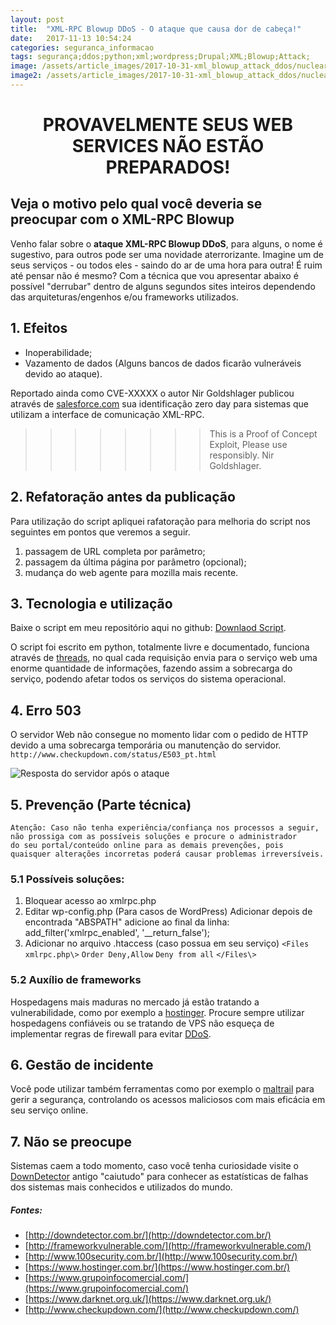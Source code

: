 ```yaml
---
layout: post
title:  "XML-RPC Blowup DDoS - O ataque que causa dor de cabeça!"
date:   2017-11-13 10:54:24
categories: seguranca_informacao
tags: segurança;ddos;python;xml;wordpress;Drupal;XML;Blowup;Attack;
image: /assets/article_images/2017-10-31-xml_blowup_attack_ddos/nuclear-explosion-radius-statistics.jpg
image2: /assets/article_images/2017-10-31-xml_blowup_attack_ddos/nuclear-explosion-radius-statistics-mobile2.jpg
---
```

#	<center>PROVAVELMENTE SEUS WEB SERVICES NÃO ESTÃO PREPARADOS! </center>
##	Veja o motivo pelo qual você deveria se preocupar com o XML-RPC Blowup

> 

Venho falar sobre o **ataque XML-RPC Blowup DDoS**, para alguns, o nome é sugestivo, para outros pode ser uma novidade aterrorizante.
Imagine um de seus serviços - ou todos eles - saindo do ar de uma hora para outra! É ruim até pensar não é mesmo? 
Com a técnica que vou apresentar abaixo é possível "derrubar" dentro de alguns segundos sites inteiros dependendo das arquiteturas/engenhos e/ou frameworks utilizados. 

##	1. Efeitos
- Inoperabilidade;
- Vazamento de dados (Alguns bancos de dados ficarão vulneráveis devido ao ataque).

Reportado ainda como CVE-XXXXX o autor Nir Goldshlager publicou através de [salesforce.com](http://salesforce.com  "Salesforce.com ") sua identificação zero day para sistemas que utilizam a interface de comunicação XML-RPC. 
>>>>>>>>	This is a Proof of Concept Exploit, Please use responsibly. Nir Goldshlager.	 

##	2. Refatoração antes da publicação
Para utilização do script apliquei rafatoração para melhoria do script nos seguintes em pontos que veremos a seguir.

1. passagem de URL completa por parâmetro;
2. passagem da última página por parâmetro (opcional); 
3. mudança do web agente para mozilla mais recente.

##	3. Tecnologia e utilização
Baixe o script em meu repositório aqui no github: [Downlaod Script](https://github.com/jonathanscheibel/XML-Blowup-Attack-DoS/blob/master/cve-xxxx1.py "Todos direitos reservados").
 
O script foi escrito em python, totalmente livre e documentado, funciona através de [threads](https://pt.wikipedia.org/wiki/Thread_(ci%C3%AAncia_da_computa%C3%A7%C3%A3o)), no qual cada requisição envia para o serviço web uma enorme quantidade de informações, fazendo assim a sobrecarga do serviço, podendo afetar todos os serviços do sistema operacional. 

## 4. Erro 503
O servidor Web não consegue no momento lidar com o pedido de HTTP devido a uma sobrecarga temporária ou manutenção do servidor. `http://www.checkupdown.com/status/E503_pt.html`

![Resposta do servidor após o ataque](https://jonathanscheibel.github.io/assets/article_images/2017-10-31-xml_blowup_attack_ddos/erro503.png)


##	5. Prevenção (Parte técnica)
	Atenção: Caso não tenha experiência/confiança nos processos a seguir, 
	não prossiga com as possíveis soluções e procure o administrador 
	do seu portal/conteúdo online para as demais prevenções, pois 
	quaisquer alterações incorretas poderá causar problemas irreversíveis.  

###	5.1 Possíveis soluções:
1.	Bloquear acesso ao xmlrpc.php
2.	Editar wp-config.php (Para casos de WordPress)
	Adicionar depois de encontrada "ABSPATH" adicione ao final da linha: 
	add_filter('xmlrpc_enabled', '__return_false');
3.	Adicionar no arquivo .htaccess (caso possua em seu serviço)
	`<Files xmlrpc.php\>`
	`Order Deny,Allow`
	`Deny from all`
	`</Files\>`
	
###	5.2 Auxílio de frameworks 
Hospedagens mais maduras no mercado já estão tratando a vulnerabilidade, como por exemplo a [hostinger](https://www.hostinger.com). Procure sempre utilizar hospedagens confiáveis ou se tratando de VPS não esqueça de implementar regras de firewall para evitar [DDoS](https://pt.wikipedia.org/wiki/Ataque_de_nega%C3%A7%C3%A3o_de_servi%C3%A7o).	

##	6. Gestão de incidente 
Você pode utilizar também ferramentas como por exemplo o [maltrail](https://github.com/stamparm/maltrail) para gerir a segurança, controlando os acessos maliciosos com mais eficácia em seu serviço online.

##	7. Não se preocupe
Sistemas caem a todo momento, caso você tenha curiosidade visite o [DownDetector](http://downdetector.com.br/) antigo "caiutudo" para conhecer as estatísticas de falhas dos sistemas mais conhecidos e utilizados do mundo.

##### Fontes:
-	[http://downdetector.com.br/](http://downdetector.com.br/)
-	[http://frameworkvulnerable.com/](http://frameworkvulnerable.com/) 
-	[http://www.100security.com.br/](http://www.100security.com.br/)
-	[https://www.hostinger.com.br/](https://www.hostinger.com.br/)
-	[https://www.grupoinfocomercial.com/](https://www.grupoinfocomercial.com/)
-	[https://www.darknet.org.uk/](https://www.darknet.org.uk/)
-	[http://www.checkupdown.com/](http://www.checkupdown.com/)
